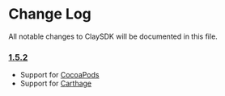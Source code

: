 # Change Log
All notable changes to ClaySDK will be documented in this file.

### [1.5.2](https://github.com/ClaySolutions/ClaySDK/releases/tag/1.5.2)
<!-- Released on 2019-10-25. -->

* Support for [CocoaPods](https://cocoapods.org/) 
* Support for [Carthage](https://github.com/Carthage/Carthage)

[ClaySolutions]: https://my-clay.com/
